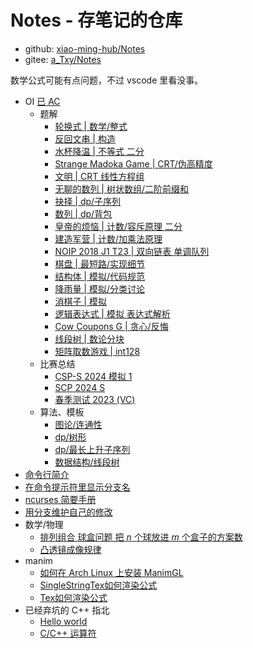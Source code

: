 # Notes - 存笔记的仓库
- github: [xiao-ming-hub/Notes](https://github.com/xiao-ming-hub/Notes)
- gitee: [a_Txy/Notes](https://gitee.com/a_Txy/Notes)

数学公式可能有点问题，不过 vscode 里看没事。
- OI  [已 AC](exercises.md)
  - 题解
    - [轮换式 | 数学/整式](luogu.p5084.md)
    - [反回文串 | 构造](luogu.p11190.md)
    - [水杯降温 | 不等式 二分](luogu.p11189.md)
    - [Strange Madoka Game | CRT/伪高精度](luogu.p11144.md)
    - [文明 | CRT 线性方程组](bzoj.2854.md)
    - [无聊的数列 | 树状数组/二阶前缀和](luogu.p1438.md)
    - [抉择 | dp/子序列](pjudge.1792.md)
    - [数列 | dp/背包](luogu.p7961.md)
    - [皇帝的烦恼 | 计数/容斥原理 二分](luogu.p4409.md)
    - [建造军营 | 计数/加乘法原理](luogu.p8867.md)
    - [NOIP 2018 J1 T23 | 双向链表 单调队列](noip2018j1t23.md)
    - [棋盘 | 最短路/实现细节](luogu.p3956/doc.md)
    - [结构体 | 模拟/代码规范](luogu.p9754.md)
    - [降雨量 | 模拟/分类讨论](luogu.p2471.md)
    - [消棋子 | 模拟](luogu.p3341.md)
    - [逻辑表达式 | 模拟 表达式解析](luogu.p8815.md)
    - [Cow Coupons G | 贪心/反悔](luogu.p3045.md)
    - [线段树 | 数论分块](luogu.p6025.md)
    - [矩阵取数游戏 | int128](luogu.p1005.md)
  - 比赛总结
    - [CSP-S 2024 模拟 1](contest.x1.md)
    - [SCP 2024 S](contest.200849.md)
    - [春季测试 2023 (VC)](contest.102679.md)
  - 算法、模板
    - [图论/连通性](connectivity/doc.md)
    - [dp/树形](dp-tree.md)
    - [dp/最长上升子序列](lis-print.md)
    - [数据结构/线段树](segment-tree.md)
- [命令行简介](commandline.md)
- [在命令提示符里显示分支名](git-ps1.md)
- [ncurses 简要手册](ncurses_template.md)
- [用分支维护自己的修改](git-rebase-change.md)
- 数学/物理
  - [排列组合 球盒问题 把 $n$ 个球放进 $m$ 个盒子的方案数]()
  - [凸透镜成像规律](tu-tou-jing-cheng-xiang/note.md)
- manim
  - [如何在 Arch Linux 上安装 ManimGL](manimgl-install-on-archlinux.md)
  - [SingleStringTex如何渲染公式](SingleStringTex如何渲染公式.md)
  - [Tex如何渲染公式](Tex如何渲染公式.md)
- 已经弃坑的 C++ 指北
  - [Hello world](hello-world.md)
  - [C/C++ 运算符](operator.md)
